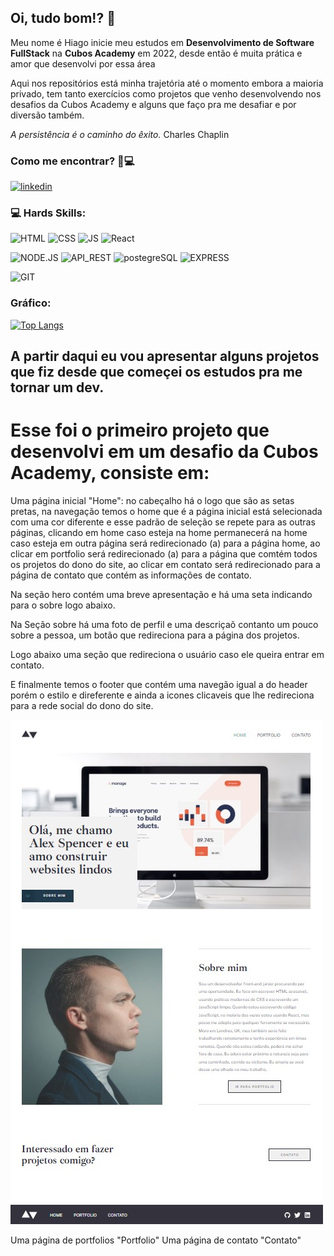 ## Oi, tudo bom!? 👋

Meu nome é Hiago inicie meu estudos em **Desenvolvimento de Software FullStack** na **Cubos Academy** em 2022, desde então é muita prática e amor que desenvolvi por essa área

Aqui nos repositórios está minha trajetória até o momento embora a maioria privado, tem tanto exercícios como projetos que venho desenvolvendo nos desafios da Cubos Academy e alguns que faço pra me desafiar e por diversão também.

*A persistência é o caminho do êxito.* Charles Chaplin 

### Como me encontrar? 🧐💻

[![linkedin](https://img.shields.io/badge/LinkedIn-0077B5?style=for-the-badge&logo=linkedin&logoColor=white)](https://www.linkedin.com/in/hiago-nobre-77a1b734/)

### 💻 Hards Skills:
![HTML](https://img.shields.io/badge/HTML5-E34F26?style=for-the-badge&logo=html5&logoColor=white)
![CSS](https://img.shields.io/badge/CSS3-1572B6?style=for-the-badge&logo=css3&logoColor=white)
![JS](https://img.shields.io/badge/JavaScript-323330?style=for-the-badge&logo=javascript&logoColor=F7DF1E)
![React](https://img.shields.io/badge/React-20232A?style=for-the-badge&logo=react&logoColor=61DAFB)

![NODE.JS](https://img.shields.io/badge/Node.js-339933?style=for-the-badge&logo=nodedotjs&logoColor=white)
![API_REST](https://img.shields.io/badge/apirest-109989?style=for-the-badge&logo=APIREST&logoColor=white)
![postegreSQL](https://img.shields.io/badge/PostgreSQL-316192?style=for-the-badge&logo=postgresql&logoColor=white)
![EXPRESS](https://img.shields.io/badge/Express.js-000000?style=for-the-badge&logo=express&logoColor=white)

![GIT](https://img.shields.io/badge/GIT-E44C30?style=for-the-badge&logo=git&logoColor=white)

### Gráfico:
[![Top Langs](https://github-readme-stats.vercel.app/api/top-langs/?username=HiagoNobre&layout=compact)](https://github.com/HiagoNobre?tab=repositories)

## A partir daqui eu vou apresentar alguns projetos que fiz desde que começei os estudos pra me tornar um dev.

# Esse foi o primeiro projeto que desenvolvi em um desafio da Cubos Academy, consiste em:
  Uma página inicial "Home": no cabeçalho há o logo que são as setas pretas, na navegação temos o home que é a página inicial está selecionada com uma cor diferente e esse padrão de seleção se repete para as outras páginas, clicando em home caso esteja na home permanecerá na home caso esteja em outra página será redirecionado (a) para a página home, ao clicar em portfolio será redirecionado (a) para a página que comtém todos os projetos do dono do site, ao clicar em contato será redirecionado para a página de contato que contém as informações de contato.
  
  Na seção hero contém uma breve apresentação e há uma seta indicando para o sobre logo abaixo.
  
  Na Seção sobre  há uma foto de perfil e uma descriçaõ contanto um pouco sobre a pessoa, um botão que redireciona para a página dos projetos.
  
  Logo abaixo uma seção que redireciona o usuário caso ele queira entrar em contato.
  
  E finalmente temos o footer que contém uma navegão igual a do header porém o estilo e direferente e ainda a icones clicaveis que lhe redireciona para a rede social do dono do site.

![HTML](https://github.com/HiagoNobre/HiagoNobre/blob/main/Home%20do%20site%20portifolio%202023-03-06%20154612.jpg)

  Uma página de portfolios "Portfolio"
  Uma página de contato "Contato"
